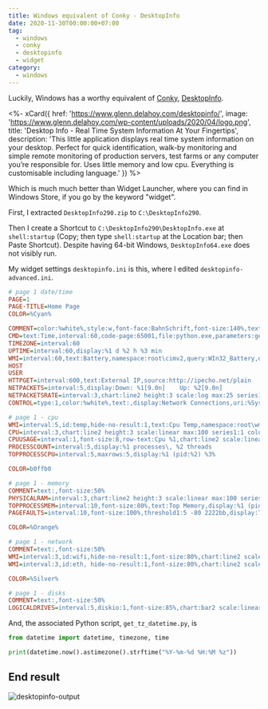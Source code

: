 ```yaml
---
title: Windows equivalent of Conky - DesktopInfo
date: 2020-11-30T00:00:00+07:00
tag:
  - windows
  - conky
  - desktopinfo
  - widget
category:
  - windows
---
```


Luckily, Windows has a worthy equivalent of [Conky](https://github.com/brndnmtthws/conky), [DesktopInfo](https://www.glenn.delahoy.com/desktopinfo/).

<%- xCard({
  href: 'https://www.glenn.delahoy.com/desktopinfo/',
  image: 'https://www.glenn.delahoy.com/wp-content/uploads/2020/04/logo.png',
  title: 'Desktop Info - Real Time System Information At Your Fingertips',
  description: 'This little application displays real time system information on your desktop. Perfect for quick identification, walk-by monitoring and simple remote monitoring of production servers, test farms or any computer you’re responsible for. Uses little memory and low cpu. Everything is customisable including language.'
}) %>

Which is much much better than Widget Launcher, where you can find in Windows Store, if you go by the keyword "widget".

<!-- excerpt -->

First, I extracted `DesktopInfo290.zip` to `C:\DesktopInfo290`.

Then I create a Shortcut to `C:\DesktopInfo290\DesktopInfo.exe` at `shell:startup` (Copy; then type `shell:startup` at the Location bar; then Paste Shortcut). Despite having 64-bit Windows, `DesktopInfo64.exe` does not visibly run.

My widget settings `desktopinfo.ini` is this, where I edited `desktopinfo-advanced.ini`.

```ini
# page 1 date/time
PAGE=1
PAGE-TITLE=Home Page
COLOR=%Cyan%

COMMENT=color:%white%,style:w,font-face:BahnSchrift,font-size:140%,text:Desktop Info
CMD=text:Time,interval:60,code-page:65001,file:python.exe,parameters:get_tz_datetime.py,display:%4
TIMEZONE=interval:60
UPTIME=interval:60,display:%1 d %2 h %3 min
WMI=interval:60,text:Battery,namespace:root\cimv2,query:WIn32_Battery,display:%EstimatedChargeRemaining%% (%battery%BatteryStatus%%)
HOST
USER
HTTPGET=interval:600,text:External IP,source:http://ipecho.net/plain
NETPACKETS=interval:5,display:Down: %1[9.0n]    Up: %2[9.0n]
NETPACKETSRATE=interval:3,chart:line2 height:3 scale:log max:25 series1:1 color1:%yellow% series2:2 color2:%blue%,display:Down:%1[5.1b]Bps       Up:%2[5.1b]Bps
CONTROL=type:1,color:%white%,text:,display:Network Connections,uri:%SystemRoot%\System32\control.exe,args:ncpa.cpl

# page 1 - cpu
WMI=interval:5,id:temp,hide-no-result:1,text:Cpu Temp,namespace:root\wmi,query:MSAcpi_ThermalZoneTemperature,display: {{1.0f:%CurrentTemperature%/10-273.15}}C / {{1.0f:%CriticalTripPoint%/10-273.15}}C
CPU=interval:3,chart:line2 height:3 scale:linear max:100 series1:1 color1:00ff00 series2:2 color2:bb00bb,threshold1:1 80 %red%,threshold2:2 40 %red%,display:Total: %1[2.0f]%\, Kernel: %2[2.0f]%\, Queue: %3
CPUUSAGE=interval:1,font-size:8,row-text:Cpu %1,chart:line2 scale:linear max:100 series1:2 color1:00ff00 row-id:1,threshold1:2 80,display:%2[2.0d]% %chart%
PROCESSCOUNT=interval:5,display:%1 processes\, %2 threads
TOPPROCESSCPU=interval:5,maxrows:5,display:%1 (pid:%2) %3%

COLOR=b0ffb0

# page 1 - memory
COMMENT=text:,font-size:50%
PHYSICALRAM=interval:3,chart:line2 height:3 scale:linear max:100 series1:3 color1:00ff00,threshold1:3 80 %red%,display:%1[3.1b]B / %2[3.1b]B (%3% used)
TOPPROCESSMEM=interval:10,font-size:80%,text:Top Memory,display:%1 (pid:%2) %3[1.1b]B
PAGEFAULTS=interval:10,font-size:100%,threshold1:5 -80 2222bb,display:Total: %1[1.0n]\, Ratio: %2\, Hit: %5%

COLOR=%Orange%

# page 1 - network
COMMENT=text:,font-size:50%
WMI=interval:3,id:wifi,hide-no-result:1,font-size:80%,chart:line2 scale:log max:23 series1:1 color1:00ff00 series2:2 color2:bb00bb,threshold1:1 {{%CurrentBandwidth%/8*95/100}} 2222ee,threshold2:2 {{%CurrentBandwidth%/8*95/100}} #ff0000,text:Wifi Traffic,namespace:root\cimv2,query:Win32_PerfFormattedData_Tcpip_NetworkInterface where Name like "%Atheros AR9285%",display:R: %BytesReceivedPersec%[3.1b]Bps\, S: %BytesSentPersec%[3.1b]Bps\, B: {{1.0B:%CurrentBandwidth%/8}}Bps,id:wifi1
WMI=interval:3,id:eth, hide-no-result:1,font-size:80%,chart:line2 scale:log max:23 series1:1 color1:00ff00 series2:2 color2:bb00bb,threshold1:1 {{%CurrentBandwidth%/8*95/100}} 2222ee,threshold2:2 {{%CurrentBandwidth%/8*95/100}} 0000ff,text:Ethernet Traffic,namespace:root\cimv2,query:Win32_PerfFormattedData_Tcpip_NetworkInterface where Name like "%Ethernet%" and CurrentBandwidth>0,display:R: %BytesReceivedPersec%[3.1b]Bps\, S: %BytesSentPersec%[3.1b]Bps\, B: {{1.0B:%CurrentBandwidth%/8}}Bps

COLOR=%Silver%

# page 1 - disks
COMMENT=text:,font-size:50%
LOGICALDRIVES=interval:5,diskio:1,font-size:85%,chart:bar2 scale:linear max:100 series1:7 threshold:75,threshold1:11 10000000 0000f0,threshold2:13 10000000,threshold3:7 90 0070f0, 0060f0,row-text:Drive %1: (%2)| %3,display:%6[1.0B]B / %5[1.0B]B (%7[1.1f]% used)|%chart%| r: %11[1.1B]B/s\, w: %13[1.1B]B/s\, q: %17\, i: %19%| avg read: %15[1.3B]secs\, write: %16[1.3B]secs
```

And, the associated Python script, `get_tz_datetime.py`, is

```python
from datetime import datetime, timezone, time

print(datetime.now().astimezone().strftime("%Y-%m-%d %H:%M %z"))
```

## End result

![desktopinfo-output](https://dev-to-uploads.s3.amazonaws.com/i/pmngq6yep91sfgybpw18.jpg)
